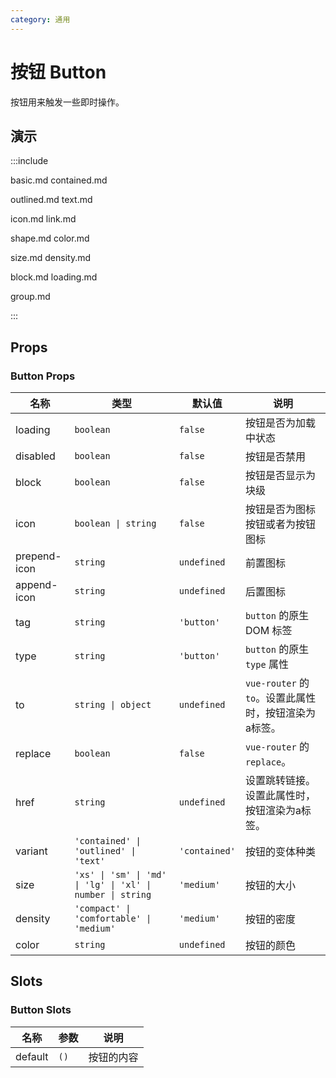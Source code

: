 ```yaml
---
category: 通用
---
```


# 按钮 Button

按钮用来触发一些即时操作。

## 演示

:::include

basic.md contained.md 

outlined.md text.md

icon.md link.md 

shape.md color.md 

size.md density.md 

block.md loading.md 

group.md

:::

## Props

### Button Props

| 名称 | 类型 | 默认值 | 说明 |
| --- | --- | --- | --- |
| loading | `boolean` | `false` | 按钮是否为加载中状态 |
| disabled | `boolean` | `false` | 按钮是否禁用 |
| block | `boolean` | `false` | 按钮是否显示为块级 |
| icon | `boolean \| string` | `false` | 按钮是否为图标按钮或者为按钮图标 |
| prepend-icon | `string` | `undefined` | 前置图标 |
| append-icon | `string` | `undefined` | 后置图标 |
| tag | `string` | `'button'` | `button` 的原生 DOM 标签 |
| type | `string` | `'button'` | `button` 的原生 `type` 属性 |
| to | `string \| object` | `undefined` | `vue-router` 的 `to`。设置此属性时，按钮渲染为a标签。 |
| replace | `boolean` | `false` | `vue-router` 的 `replace`。 |
| href | `string` | `undefined` | 设置跳转链接。设置此属性时，按钮渲染为a标签。 |
| variant | `'contained' \| 'outlined' \| 'text'` | `'contained'` | 按钮的变体种类 |
| size | `'xs' \| 'sm' \| 'md' \| 'lg' \| 'xl' \| number \| string` | `'medium'` | 按钮的大小 |
| density | `'compact' \| 'comfortable' \| 'medium'` | `'medium'` | 按钮的密度 |
| color | `string` | `undefined` | 按钮的颜色 |

## Slots

### Button Slots

| 名称    | 参数 | 说明       |
| ------- | ---- | ---------- |
| default | `()` | 按钮的内容 |